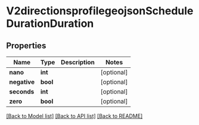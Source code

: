 # V2directionsprofilegeojsonScheduleDurationDuration

## Properties
Name | Type | Description | Notes
------------ | ------------- | ------------- | -------------
**nano** | **int** |  | [optional] 
**negative** | **bool** |  | [optional] 
**seconds** | **int** |  | [optional] 
**zero** | **bool** |  | [optional] 

[[Back to Model list]](../README.md#documentation_for_models) [[Back to API list]](../README.md#documentation_for_api_endpoints) [[Back to README]](../README.md)

